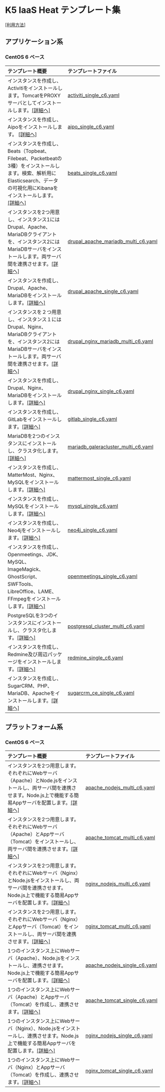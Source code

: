 # K5 IaaS Heat テンプレート集

[\[利用方法\]](usage.md)

## アプリケーション系

### CentOS 6 ベース

| テンプレート概要 | テンプレートファイル |
| :--------------- | :------------------- |
| インスタンスを作成し、Activitiをインストールします。TomcatをPROXYサーバとしてインストールします。[[詳細へ]](Applications/activiti_single_c6.md) | [activiti_single_c6.yaml](Applications/activiti_single_c6.yaml) |
| インスタンスを作成し、Aipoをインストールします。 [[詳細へ]](Applications/aipo_single_c6.md) | [aipo_single_c6.yaml](Applications/aipo_single_c6.yaml) |
| インスタンスを作成し、Beats（Topbeat、Filebeat、Packetbeatの3種）をインストールします。検索、解析用にElasticsearch、データの可視化用にKibanaをインストールします。[[詳細へ]](Applications/beats_single_c6.md) | [beats_single_c6.yaml](Applications/beats_single_c6.yaml) |
| インスタンスを2つ用意し、インスタンス1にはDrupal、Apache、MariaDBクライアントを、インスタンス2にはMariaDBサーバをインストールします。両サーバ間を連携させます。[[詳細へ]](Applications/drupal_apache_mariadb_multi_c6.md) | [drupal_apache_mariadb_multi_c6.yaml](Applications/drupal_apache_mariadb_multi_c6.yaml) |
| インスタンスを作成し、Drupal、Apache、MariaDBをインストールします。[[詳細へ]](Applications/drupal_apache_single_c6.md) | [drupal_apache_single_c6.yaml](Applications/drupal_apache_single_c6.yaml) |
| インスタンスを２つ用意し、インスタンス１にはDrupal、Nginx、MariaDBクライアントを、インスタンス2にはMariaDBサーバをインストールします。両サーバ間を連携させます。[[詳細へ]](Applications/drupal_nginx_mariadb_multi_c6.md) | [drupal_nginx_mariadb_multi_c6.yaml](Applications/drupal_nginx_mariadb_multi_c6.yaml) |
| インスタンスを作成し、Drupal、Nginx、MariaDBをインストールします。[[詳細へ]](Applications/drupal_nginx_single_c6.md) | [drupal_nginx_single_c6.yaml](Applications/drupal_nginx_single_c6.yaml) |
| インスタンスを作成し、GitLabをインストールします。[[詳細へ]](Applications/gitlab_single_c6.md) | [gitlab_single_c6.yaml](Applications/gitlab_single_c6.yaml) |
| MariaDBを2つのインスタンスにインストールし、クラスタ化します。[[詳細へ]](Applications/mariadb_galeracluster_multi_c6.md) | [mariadb_galeracluster_multi_c6.yaml](Applications/mariadb_galeracluster_multi_c6.yaml) |
| インスタンスを作成し、MatterMost、Nginx、MySQLをインストールします。[[詳細へ]](Applications/mattermost_single_c6.md) | [mattermost_single_c6.yaml](Applications/mattermost_single_c6.yaml) |
| インスタンスを作成し、MySQLをインストールします。[[詳細へ]](Applications/mysql_single_c6.md) | [mysql_single_c6.yaml](Applications/mysql_single_c6.yaml) |
| インスタンスを作成し、Neo4jをインストールします。[[詳細へ]](Applications/neo4j_single_c6.md) | [neo4j_single_c6.yaml](Applications/neo4j_single_c6.yaml) |
| インスタンスを作成し、Openmeetings、JDK、MySQL、ImageMagick、GhostScript、SWFTools、LibreOffice、LAME、FFmpegをインストールします。[[詳細へ]](Applications/openmeetings_single_c6.md) | [openmeetings_single_c6.yaml](Applications/openmeetings_single_c6.yaml) |
| PostgreSQLを3つのインスタンスにインストールし、クラスタ化します。[[詳細へ]](Applications/postgresql_cluster_multi_c6.md) | [postgresql_cluster_multi_c6.yaml](Applications/postgresql_cluster_multi_c6.yaml) |
| インスタンスを作成し、Redmine及び周辺パッケージをインストールします。[[詳細へ]](Applications/redmine_single_c6.md) | [redmine_single_c6.yaml](Applications/redmine_single_c6.yaml) |
| インスタンスを作成し、SugarCRM、PHP、MariaDB、Apacheをインストールします。[[詳細へ]](Applications/sugarcrm_ce_single_c6.md) | [sugarcrm_ce_single_c6.yaml](Applications/sugarcrm_ce_single_c6.yaml) |

## プラットフォーム系

### CentOS 6 ベース

| テンプレート概要 | テンプレートファイル |
| :--------------- | :------------------- |
| インスタンスを2つ用意します。それぞれにWebサーバ（Apache）とNode.jsをインストールし、両サーバ間を連携させます。Node.js上で機能する簡易Appサーバを配置します。[[詳細へ]](Platforms/apache_nodejs_multi_c6.md) | [apache_nodejs_multi_c6.yaml](Platforms/apache_nodejs_multi_c6.yaml) |
| インスタンスを2つ用意します。それぞれにWebサーバ（Apache）とAppサーバ（Tomcat）をインストールし、両サーバ間を連携させます。[[詳細へ]](Platforms/apache_tomcat_multi_c6.md) | [apache_tomcat_multi_c6.yaml](Platforms/apache_tomcat_multi_c6.yaml) |
| インスタンスを2つ用意します。それぞれにWebサーバ（Nginx）とNode.jsをインストールし、両サーバ間を連携させます。Node.js上で機能する簡易Appサーバを配置します。[[詳細へ]](Platforms/nginx_nodejs_multi_c6.md) | [nginx_nodejs_multi_c6.yaml](Platforms/nginx_nodejs_multi_c6.yaml) |
| インスタンスを2つ用意します。それぞれにWebサーバ（Nginx）とAppサーバ（Tomcat）をインストールし、両サーバ間を連携させます。[[詳細へ]](Platforms/nginx_tomcat_multi_c6.md) | [nginx_tomcat_multi_c6.yaml](Platforms/nginx_tomcat_multi_c6.yaml) |
| 1つのインスタンス上にWebサーバ（Apache）、Node.jsをインストールし、連携させます。Node.js上で機能する簡易Appサーバを配置します。[[詳細へ]](Platforms/apache_nodejs_single_c6.md) | [apache_nodejs_single_c6.yaml](Platforms/apache_nodejs_single_c6.yaml) |
| 1つのインスタンス上にWebサーバ（Apache）とAppサーバ（Tomcat）を作成し、連携させます。[[詳細へ]](Platforms/apache_tomcat_single_c6.md) | [apache_tomcat_single_c6.yaml](Platforms/apache_tomcat_single_c6.yaml) |
| 1つのインスタンス上にWebサーバ（Nginx）、Node.jsをインストールし、連携させます。Node.js上で機能する簡易Appサーバを配置します。[[詳細へ]](Platforms/nginx_nodejs_single_c6.md) | [nginx_nodejs_single_c6.yaml](Platforms/nginx_nodejs_single_c6.yaml) |
| 1つのインスタンス上にWebサーバ（Nginx）とAppサーバ（Tomcat）を作成し、連携させます。[[詳細へ]](Platforms/nginx_tomcat_single_c6.md) | [nginx_tomcat_single_c6.yaml](Platforms/nginx_tomcat_single_c6.yaml) |
